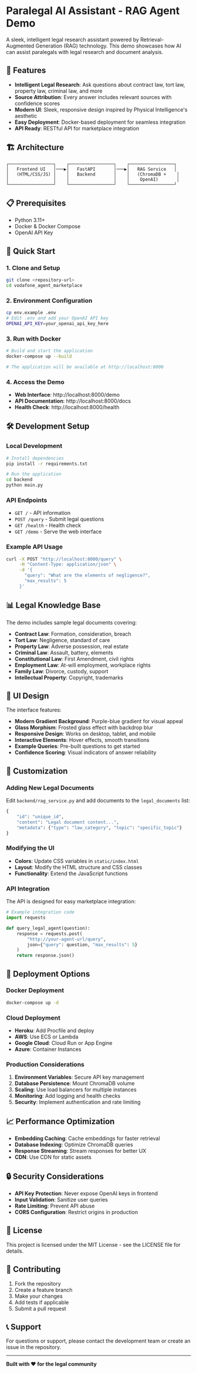 # Paralegal AI Assistant - RAG Agent Demo

A sleek, intelligent legal research assistant powered by Retrieval-Augmented Generation (RAG) technology. This demo showcases how AI can assist paralegals with legal research and document analysis.

## 🚀 Features

- **Intelligent Legal Research**: Ask questions about contract law, tort law, property law, criminal law, and more
- **Source Attribution**: Every answer includes relevant sources with confidence scores
- **Modern UI**: Sleek, responsive design inspired by Physical Intelligence's aesthetic
- **Easy Deployment**: Docker-based deployment for seamless integration
- **API Ready**: RESTful API for marketplace integration

## 🏗️ Architecture

```
┌─────────────────┐    ┌─────────────────┐    ┌─────────────────┐
│   Frontend UI   │───▶│   FastAPI       │───▶│   RAG Service   │
│   (HTML/CSS/JS) │    │   Backend       │    │   (ChromaDB +    │
│                 │    │                 │    │    OpenAI)       │
└─────────────────┘    └─────────────────┘    └─────────────────┘
```

## 📋 Prerequisites

- Python 3.11+
- Docker & Docker Compose
- OpenAI API Key

## 🚀 Quick Start

### 1. Clone and Setup

```bash
git clone <repository-url>
cd vodafone_agent_marketplace
```

### 2. Environment Configuration

```bash
cp env.example .env
# Edit .env and add your OpenAI API key
OPENAI_API_KEY=your_openai_api_key_here
```

### 3. Run with Docker

```bash
# Build and start the application
docker-compose up --build

# The application will be available at http://localhost:8000
```

### 4. Access the Demo

- **Web Interface**: http://localhost:8000/demo
- **API Documentation**: http://localhost:8000/docs
- **Health Check**: http://localhost:8000/health

## 🛠️ Development Setup

### Local Development

```bash
# Install dependencies
pip install -r requirements.txt

# Run the application
cd backend
python main.py
```

### API Endpoints

- `GET /` - API information
- `POST /query` - Submit legal questions
- `GET /health` - Health check
- `GET /demo` - Serve the web interface

### Example API Usage

```bash
curl -X POST "http://localhost:8000/query" \
     -H "Content-Type: application/json" \
     -d '{
       "query": "What are the elements of negligence?",
       "max_results": 5
     }'
```

## 📊 Legal Knowledge Base

The demo includes sample legal documents covering:

- **Contract Law**: Formation, consideration, breach
- **Tort Law**: Negligence, standard of care
- **Property Law**: Adverse possession, real estate
- **Criminal Law**: Assault, battery, elements
- **Constitutional Law**: First Amendment, civil rights
- **Employment Law**: At-will employment, workplace rights
- **Family Law**: Divorce, custody, support
- **Intellectual Property**: Copyright, trademarks

## 🎨 UI Design

The interface features:

- **Modern Gradient Background**: Purple-blue gradient for visual appeal
- **Glass Morphism**: Frosted glass effect with backdrop blur
- **Responsive Design**: Works on desktop, tablet, and mobile
- **Interactive Elements**: Hover effects, smooth transitions
- **Example Queries**: Pre-built questions to get started
- **Confidence Scoring**: Visual indicators of answer reliability

## 🔧 Customization

### Adding New Legal Documents

Edit `backend/rag_service.py` and add documents to the `legal_documents` list:

```python
{
    "id": "unique_id",
    "content": "Legal document content...",
    "metadata": {"type": "law_category", "topic": "specific_topic"}
}
```

### Modifying the UI

- **Colors**: Update CSS variables in `static/index.html`
- **Layout**: Modify the HTML structure and CSS classes
- **Functionality**: Extend the JavaScript functions

### API Integration

The API is designed for easy marketplace integration:

```python
# Example integration code
import requests

def query_legal_agent(question):
    response = requests.post(
        "http://your-agent-url/query",
        json={"query": question, "max_results": 5}
    )
    return response.json()
```

## 🚀 Deployment Options

### Docker Deployment
```bash
docker-compose up -d
```

### Cloud Deployment
- **Heroku**: Add Procfile and deploy
- **AWS**: Use ECS or Lambda
- **Google Cloud**: Cloud Run or App Engine
- **Azure**: Container Instances

### Production Considerations

1. **Environment Variables**: Secure API key management
2. **Database Persistence**: Mount ChromaDB volume
3. **Scaling**: Use load balancers for multiple instances
4. **Monitoring**: Add logging and health checks
5. **Security**: Implement authentication and rate limiting

## 📈 Performance Optimization

- **Embedding Caching**: Cache embeddings for faster retrieval
- **Database Indexing**: Optimize ChromaDB queries
- **Response Streaming**: Stream responses for better UX
- **CDN**: Use CDN for static assets

## 🔒 Security Considerations

- **API Key Protection**: Never expose OpenAI keys in frontend
- **Input Validation**: Sanitize user queries
- **Rate Limiting**: Prevent API abuse
- **CORS Configuration**: Restrict origins in production

## 📝 License

This project is licensed under the MIT License - see the LICENSE file for details.

## 🤝 Contributing

1. Fork the repository
2. Create a feature branch
3. Make your changes
4. Add tests if applicable
5. Submit a pull request

## 📞 Support

For questions or support, please contact the development team or create an issue in the repository.

---

**Built with ❤️ for the legal community**
